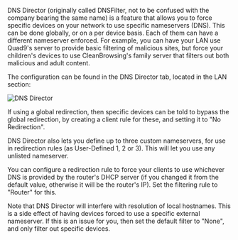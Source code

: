 DNS Director (originally called DNSFilter, not to be confused with the company bearing the same name) is a feature that allows you to force specific devices on your network to use specific nameservers (DNS).  This can be done globally, or on a per device basis. Each of them can have a different nameserver enforced. For example, you can have your LAN use Quad9's server to provide basic filtering of malicious sites, but force your children's devices to use CleanBrowsing's family server that filters out both malicious and adult content.

The configuration can be found in the DNS Director tab, located in the LAN section:

![DNS Director](https://www.asuswrt-merlin.net/sites/default/files/pictures/DNS_Director.png)

If using a global redirection, then specific devices can be told to bypass the global redirection, by creating a client rule for these, and setting it to "No Redirection".

DNS Director also lets you define up to three custom nameservers, for use in redirection rules (as User-Defined 1, 2 or 3). This will let you use any unlisted nameserver.

You can configure a redirection rule to force your clients to use whichever DNS is provided by the router's DHCP server (if you changed it from the default value, otherwise it will be the router's IP). Set the filtering rule to "Router" for this.

Note that DNS Director will interfere with resolution of local hostnames. This is a side effect of having devices forced to use a specific external nameserver. If this is an issue for you, then set the default filter to "None", and only filter out specific devices.
